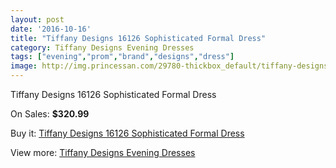 ```yaml
---
layout: post
date: '2016-10-16'
title: "Tiffany Designs 16126 Sophisticated Formal Dress"
category: Tiffany Designs Evening Dresses
tags: ["evening","prom","brand","designs","dress"]
image: http://img.princessan.com/29780-thickbox_default/tiffany-designs-16126-sophisticated-formal-dress.jpg
---
```

Tiffany Designs 16126 Sophisticated Formal Dress

On Sales: **$320.99**
<a href="https://www.princessan.com/en/13602-tiffany-designs-16126-sophisticated-formal-dress.html"><amp-img layout="responsive" width="600" height="600" src="//img.princessan.com/29780-thickbox_default/tiffany-designs-16126-sophisticated-formal-dress.jpg" alt="Tiffany Designs 16126 Sophisticated Formal Dress 0" /></a>
<a href="https://www.princessan.com/en/13602-tiffany-designs-16126-sophisticated-formal-dress.html"><amp-img layout="responsive" width="600" height="600" src="//img.princessan.com/29781-thickbox_default/tiffany-designs-16126-sophisticated-formal-dress.jpg" alt="Tiffany Designs 16126 Sophisticated Formal Dress 1" /></a>
<a href="https://www.princessan.com/en/13602-tiffany-designs-16126-sophisticated-formal-dress.html"><amp-img layout="responsive" width="600" height="600" src="//img.princessan.com/29782-thickbox_default/tiffany-designs-16126-sophisticated-formal-dress.jpg" alt="Tiffany Designs 16126 Sophisticated Formal Dress 2" /></a>
<a href="https://www.princessan.com/en/13602-tiffany-designs-16126-sophisticated-formal-dress.html"><amp-img layout="responsive" width="600" height="600" src="//img.princessan.com/29783-thickbox_default/tiffany-designs-16126-sophisticated-formal-dress.jpg" alt="Tiffany Designs 16126 Sophisticated Formal Dress 3" /></a>
<a href="https://www.princessan.com/en/13602-tiffany-designs-16126-sophisticated-formal-dress.html"><amp-img layout="responsive" width="600" height="600" src="//img.princessan.com/29784-thickbox_default/tiffany-designs-16126-sophisticated-formal-dress.jpg" alt="Tiffany Designs 16126 Sophisticated Formal Dress 4" /></a>

Buy it: [Tiffany Designs 16126 Sophisticated Formal Dress](https://www.princessan.com/en/13602-tiffany-designs-16126-sophisticated-formal-dress.html "Tiffany Designs 16126 Sophisticated Formal Dress")

View more: [Tiffany Designs Evening Dresses](https://www.princessan.com/en/100- "Tiffany Designs Evening Dresses")